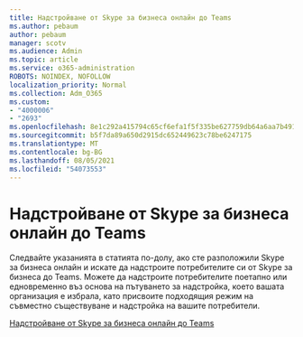 ```yaml
---
title: Надстройване от Skype за бизнеса онлайн до Teams
ms.author: pebaum
author: pebaum
manager: scotv
ms.audience: Admin
ms.topic: article
ms.service: o365-administration
ROBOTS: NOINDEX, NOFOLLOW
localization_priority: Normal
ms.collection: Adm_O365
ms.custom:
- "4000006"
- "2693"
ms.openlocfilehash: 8e1c292a415794c65cf6efa1f5f335be627759db64a6aa7b4918f05436502fd0
ms.sourcegitcommit: b5f7da89a650d2915dc652449623c78be6247175
ms.translationtype: MT
ms.contentlocale: bg-BG
ms.lasthandoff: 08/05/2021
ms.locfileid: "54073553"
---
```

# <a name="upgrade-from-skype-for-business-online-to-teams"></a>Надстройване от Skype за бизнеса онлайн до Teams  

Следвайте указанията в статията по-долу, ако сте разположили Skype за бизнеса онлайн и искате да надстроите потребителите си от Skype за бизнеса до Teams. Можете да надстроите потребителите поетапно или едновременно въз основа на пътуването за надстройка, което вашата организация е избрала, като присвоите подходящия режим на съвместно съществуване и надстройка на вашите потребители.

[Надстройване от Skype за бизнеса онлайн до Teams](https://docs.microsoft.com/MicrosoftTeams/upgrade-to-teams-execute-skypeforbusinessonline) 